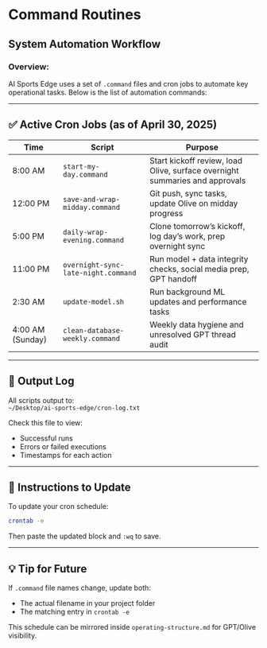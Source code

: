 # Command Routines

## System Automation Workflow

### Overview:
AI Sports Edge uses a set of `.command` files and cron jobs to automate key operational tasks. Below is the list of automation commands:

---

## ✅ Active Cron Jobs (as of April 30, 2025)

| Time      | Script                                 | Purpose |
|-----------|----------------------------------------|---------|
| 8:00 AM   | `start-my-day.command`                 | Start kickoff review, load Olive, surface overnight summaries and approvals |
| 12:00 PM  | `save-and-wrap-midday.command`         | Git push, sync tasks, update Olive on midday progress |
| 5:00 PM   | `daily-wrap-evening.command`           | Clone tomorrow’s kickoff, log day’s work, prep overnight sync |
| 11:00 PM  | `overnight-sync-late-night.command`    | Run model + data integrity checks, social media prep, GPT handoff |
| 2:30 AM   | `update-model.sh`                      | Run background ML updates and performance tasks |
| 4:00 AM (Sunday) | `clean-database-weekly.command` | Weekly data hygiene and unresolved GPT thread audit |

---

## 📁 Output Log

All scripts output to:  
`~/Desktop/ai-sports-edge/cron-log.txt`

Check this file to view:
- Successful runs
- Errors or failed executions
- Timestamps for each action

---

## 🔁 Instructions to Update

To update your cron schedule:
```bash
crontab -e
```
Then paste the updated block and `:wq` to save.

---

## 💡 Tip for Future

If `.command` file names change, update both:
- The actual filename in your project folder
- The matching entry in `crontab -e`

This schedule can be mirrored inside `operating-structure.md` for GPT/Olive visibility.
